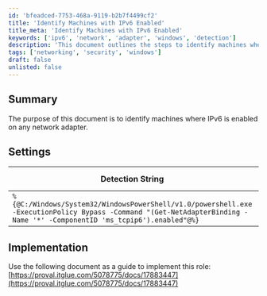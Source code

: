 ```yaml
---
id: 'bfeadced-7753-468a-9119-b2b7f4499cf2'
title: 'Identify Machines with IPv6 Enabled'
title_meta: 'Identify Machines with IPv6 Enabled'
keywords: ['ipv6', 'network', 'adapter', 'windows', 'detection']
description: 'This document outlines the steps to identify machines where IPv6 is enabled on any network adapter. It includes a detection string, comparator, and applicable operating systems for effective implementation.'
tags: ['networking', 'security', 'windows']
draft: false
unlisted: false
---
```


## Summary

The purpose of this document is to identify machines where IPv6 is enabled on any network adapter.

## Settings

| Detection String                                                                                                          | Comparator | Result | Applicable OS |
|---------------------------------------------------------------------------------------------------------------------------|------------|--------|----------------|
| `%{@C:/Windows/System32/WindowsPowerShell/v1.0/powershell.exe -ExecutionPolicy Bypass -Command "(Get-NetAdapterBinding -Name '*' -ComponentID 'ms_tcpip6').enabled"@%}` | Contains   | True   | Windows        |

## Implementation

Use the following document as a guide to implement this role:  
[https://proval.itglue.com/5078775/docs/17883447](https://proval.itglue.com/5078775/docs/17883447)

